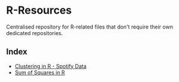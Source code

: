 # R-Resources
Centralised repository for R-related files that don't require their own dedicated repositories.

## Index

- [Clustering in R - Spotify Data](https://github.com/endaflynn198/r-resources/tree/main/clustering_in_r_spotify_data)
- [Sum of Squares in R](...)

